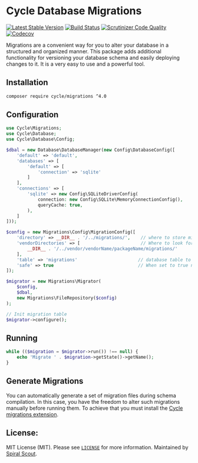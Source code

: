 # Cycle Database Migrations

[![Latest Stable Version](https://poser.pugx.org/cycle/migrations/v/stable)](https://packagist.org/packages/cycle/migrations)
[![Build Status](https://github.com/cycle/migrations/workflows/build/badge.svg)](https://github.com/cycle/migrations/actions)
[![Scrutinizer Code Quality](https://scrutinizer-ci.com/g/cycle/migrations/badges/quality-score.png?b=4.x)](https://scrutinizer-ci.com/g/cycle/migrations/?branch=4.x)
[![Codecov](https://codecov.io/gh/cycle/migrations/branch/4.x/graph/badge.svg)](https://codecov.io/gh/cycle/migrations/)

Migrations are a convenient way for you to alter your database in a structured and organized manner. This package adds
additional functionality for versioning your database schema and easily deploying changes to it. It is a very easy to
use and a powerful tool.

## Installation

```bash
composer require cycle/migrations ^4.0
```

## Configuration

```php
use Cycle\Migrations;
use Cycle\Database;
use Cycle\Database\Config;

$dbal = new Database\DatabaseManager(new Config\DatabaseConfig([
    'default' => 'default',
    'databases' => [
        'default' => [
            'connection' => 'sqlite'
        ]
    ],
    'connections' => [
        'sqlite' => new Config\SQLiteDriverConfig(
            connection: new Config\SQLite\MemoryConnectionConfig(),
            queryCache: true,
        ),
    ]
]));

$config = new Migrations\Config\MigrationConfig([
    'directory' => __DIR__ . '/../migrations/',    // where to store migrations
    'vendorDirectories' => [                       // Where to look for vendor package migrations
        __DIR__ . '/../vendor/vendorName/packageName/migrations/'
    ],
    'table' => 'migrations'                       // database table to store migration status
    'safe' => true                                // When set to true no confirmation will be requested on migration run. 
]);

$migrator = new Migrations\Migrator(
    $config, 
    $dbal, 
    new Migrations\FileRepository($config)
);

// Init migration table
$migrator->configure();
```

## Running

```php
while (($migration = $migrator->run()) !== null) {
    echo 'Migrate ' . $migration->getState()->getName();
}
```

## Generate Migrations

You can automatically generate a set of migration files during schema compilation. In this case, you have the freedom to
alter such migrations manually before running them. To achieve that you must install
the [Cycle migrations extension](https://github.com/cycle/schema-migrations-generator).

## License:

MIT License (MIT). Please see [`LICENSE`](./LICENSE) for more information. Maintained
by [Spiral Scout](https://spiralscout.com).
